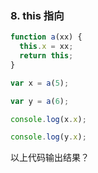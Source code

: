 ### 8. this 指向

```js
function a(xx) {
  this.x = xx;
  return this;
}

var x = a(5);

var y = a(6);

console.log(x.x);

console.log(y.x);
```

以上代码输出结果？